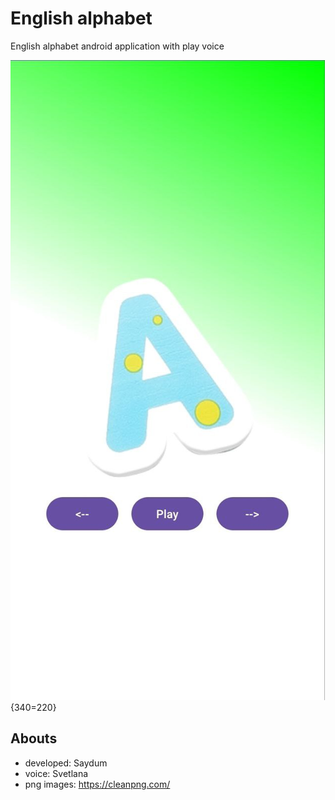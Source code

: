 # English alphabet
English alphabet android application with play voice

![](screenshot/main.jpg){340=220}


## Abouts
- developed: Saydum
- voice: Svetlana
- png images: https://cleanpng.com/ 
